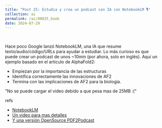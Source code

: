 ```yaml
---
title: "Post 25: Estudia y crea un podcast con IA con NotebookLM 🎙️"
collection: ai
permalink: /ai/00025_book
date: 2024-07-29
---
```


&nbsp;


Hace poco Google lanzó NotebookLM, una IA que resume texto/audio/código/URLs para ayudar a estudiar. Lo más curioso es que puede crear un podcast de unos ~10min (por ahora, solo en inglés). Aquí un ejemplo basado en el articulo de AlphaFold2:
- Empiezan por la importancia de las estructuras
- Identifica correctamente las innovaciones de AF2
- Termina con las implicaciones de AF2 para la biología.

"No se puede cargar el video debido a que pesa mas de 25MB :("

refs
- [NotebookLM](https://notebooklm.google)
- [Un video para mas detalles](https://www.youtube.com/watch?v=JsLYkMsOrJY&ab_channel=DotCSVLab)
- [Y una versión OpenSource PDF2Podcast](https://simonwillison.net/2024/Jun/13/pdf-to-podcast/)


